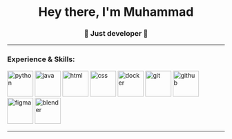 <h1 align="center">Hey there, I'm Muhammad</a> 
<h3 align="center">👾 Just developer 👾</h3>

---

### Experience & Skills:
<img src="https://cdn.jsdelivr.net/gh/devicons/devicon/icons/python/python-original.svg" title="python" width="60" height="60"/> <img src="https://cdn.jsdelivr.net/gh/devicons/devicon/icons/java/java-original.svg" title="java" width="60" height="60"/> <img src="https://cdn.jsdelivr.net/gh/devicons/devicon/icons/html5/html5-original.svg" title="html" width="60" height="60"/> <img src="https://cdn.jsdelivr.net/gh/devicons/devicon/icons/css3/css3-original.svg" title="css" width="60" height="60"/> <img src="https://cdn.jsdelivr.net/gh/devicons/devicon/icons/docker/docker-original.svg" title="docker" width="60" height="60"/> <img src="https://cdn.jsdelivr.net/gh/devicons/devicon/icons/git/git-original.svg" title="git" width="60" height="60"/> <img src="https://cdn.jsdelivr.net/gh/devicons/devicon/icons/github/github-original.svg" title="github" width="60" height="60"/> <img src="https://cdn.jsdelivr.net/gh/devicons/devicon/icons/figma/figma-original.svg" title="figma" width="60" height="60"/> <img src="https://cdn.jsdelivr.net/gh/devicons/devicon/icons/blender/blender-original.svg" title="blender" width="60" height="60"/>

---



